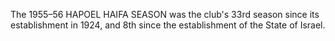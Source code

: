 The 1955–56 HAPOEL HAIFA SEASON was the club's 33rd season since its establishment in 1924, and 8th since the establishment of the State of Israel.
